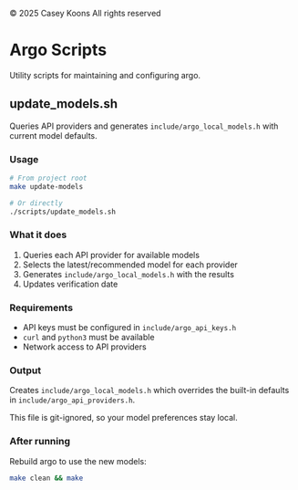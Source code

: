 © 2025 Casey Koons All rights reserved

# Argo Scripts

Utility scripts for maintaining and configuring argo.

## update_models.sh

Queries API providers and generates `include/argo_local_models.h` with current model defaults.

### Usage

```bash
# From project root
make update-models

# Or directly
./scripts/update_models.sh
```

### What it does

1. Queries each API provider for available models
2. Selects the latest/recommended model for each provider
3. Generates `include/argo_local_models.h` with the results
4. Updates verification date

### Requirements

- API keys must be configured in `include/argo_api_keys.h`
- `curl` and `python3` must be available
- Network access to API providers

### Output

Creates `include/argo_local_models.h` which overrides the built-in defaults in `include/argo_api_providers.h`.

This file is git-ignored, so your model preferences stay local.

### After running

Rebuild argo to use the new models:
```bash
make clean && make
```